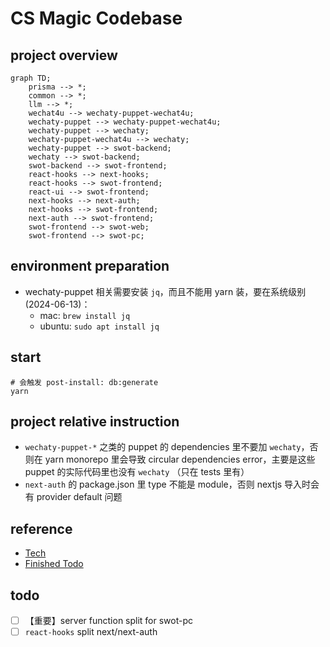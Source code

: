 # CS Magic Codebase

## project overview

```mermaid
graph TD;
    prisma --> *;
    common --> *;
    llm --> *;
    wechat4u --> wechaty-puppet-wechat4u;
    wechaty-puppet --> wechaty-puppet-wechat4u;
    wechaty-puppet --> wechaty;
    wechaty-puppet-wechat4u --> wechaty;
    wechaty-puppet --> swot-backend;
    wechaty --> swot-backend;
    swot-backend --> swot-frontend;
    react-hooks --> next-hooks;
    react-hooks --> swot-frontend;
    react-ui --> swot-frontend;
    next-hooks --> next-auth;
    next-hooks --> swot-frontend;
    next-auth --> swot-frontend;
    swot-frontend --> swot-web;
    swot-frontend --> swot-pc;
```

## environment preparation

- wechaty-puppet 相关需要安装 `jq`，而且不能用 yarn 装，要在系统级别 (2024-06-13)：
    - mac: `brew install jq`
    - ubuntu: `sudo apt install jq`

## start

```shell
# 会触发 post-install: db:generate
yarn
```

## project relative instruction

- `wechaty-puppet-*` 之类的 puppet 的 dependencies 里不要加 `wechaty`，否则在 yarn monorepo 里会导致 circular dependencies error，主要是这些 puppet 的实际代码里也没有 `wechaty` （只在 tests 里有）
- `next-auth` 的 package.json 里 type 不能是 module，否则 nextjs 导入时会有 provider default 问题

## reference 

- [Tech](__docs__/tech.md)
- [Finished Todo](__docs__/finished-todo.md)

## todo

- [ ] 【重要】server function split for swot-pc
- [ ] `react-hooks` split next/next-auth
